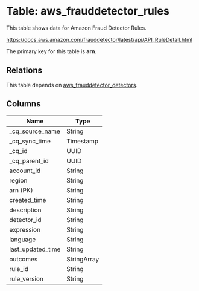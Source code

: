 # Table: aws_frauddetector_rules

This table shows data for Amazon Fraud Detector Rules.

https://docs.aws.amazon.com/frauddetector/latest/api/API_RuleDetail.html

The primary key for this table is **arn**.

## Relations

This table depends on [aws_frauddetector_detectors](aws_frauddetector_detectors).

## Columns

| Name          | Type          |
| ------------- | ------------- |
|_cq_source_name|String|
|_cq_sync_time|Timestamp|
|_cq_id|UUID|
|_cq_parent_id|UUID|
|account_id|String|
|region|String|
|arn (PK)|String|
|created_time|String|
|description|String|
|detector_id|String|
|expression|String|
|language|String|
|last_updated_time|String|
|outcomes|StringArray|
|rule_id|String|
|rule_version|String|